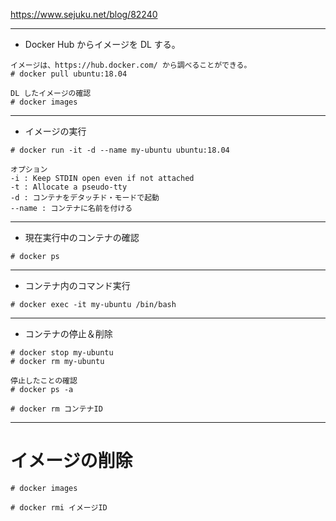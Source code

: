 https://www.sejuku.net/blog/82240

---
* Docker Hub からイメージを DL する。
```
イメージは、https://hub.docker.com/ から調べることができる。
# docker pull ubuntu:18.04

DL したイメージの確認
# docker images
```

---
* イメージの実行
```
# docker run -it -d --name my-ubuntu ubuntu:18.04

オプション
-i : Keep STDIN open even if not attached
-t : Allocate a pseudo-tty
-d : コンテナをデタッチド・モードで起動
--name : コンテナに名前を付ける
```

---
* 現在実行中のコンテナの確認
```
# docker ps
```

---
* コンテナ内のコマンド実行
```
# docker exec -it my-ubuntu /bin/bash
```

---
* コンテナの停止＆削除
```
# docker stop my-ubuntu
# docker rm my-ubuntu

停止したことの確認
# docker ps -a

# docker rm コンテナID
```

---
# イメージの削除
```
# docker images

# docker rmi イメージID
```
